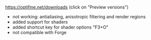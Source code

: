 https://optifine.net/downloads (click on "Preview versions")

 - not working: antialiasing, anisotropic filtering and render regions
 - added support for shaders
 - added shortcut key for shader options "F3+O"
 - not compatible with Forge